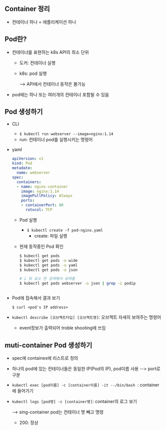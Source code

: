 ## Container 정리

* 컨테이너 하나 = 애플리케이션 하나



## Pod란?

* 컨테이너를 표현하는 k8s API의 최소 단위

  * 도커: 컨테이너 실행
  * k8s: pod 실행

     --> API에서 컨테이너 동작은 불가능

* pod에는 하나 또는 여러개의 컨테이너 포함될 수 있음



## Pod 생성하기

* CLI 
  * `$ kubectl run webserver --image=nginx:1.14`
  * run: 컨테이너 pod를 실행시키는 명령어

* yaml

  ```yaml
  apiVersion: v1
  kind: Pod
  metadate:
    name: webserver
  spec:
    containers:
    - name: nginx-container
      image: nginx:1.14
      imagePullPolicy: Always
      ports:
      - containerPort: 80
        rotocol: TCP
  ```

  * Pod 실행

    * `$ kubectl create -f pod-nginx.yaml`   
      * create: 파일 실행

  * 현재 동작중인 Pod 확인

    ``` bash
    $ kubectl get pods
    $ kubectl get pods -o wide
    $ kubectl get pods -o yaml
    $ kubectl get pods -o json
    
    # i 뒤 요소 만 검색해서 보여줌
    $ kubectl get pods webserver -o json | grep -i podip 
  ```
  
* Pod에 접속해서 결과 보기
  
    `$ curl <pod's IP address>`



* `kubectl describe [오브젝트타입] [오브젝트명]`: 오브젝트 자세히 보여주는 명령어
  * event정보가 출력되어 troble shooting에 쓰임



## muti-container Pod 생성하기

* spec에 containes에 리스트로 정의

* 하나의 pod에 있는 컨테이너들은 동일한 IP(Pod의 IP), pod이름 사용  --> port로 구분

* `kubectl exec [pod이름] -c [container이름] -it --/bin/bash `: container 에 들어가기

* `kubectl logs [pod명] -c [container명]`: container의 로그 보기 

  --> sing-container pod는 컨테이너 명 빼고 명령

  * 200: 정상